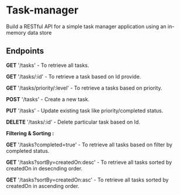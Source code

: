 # Task-manager
Build a RESTful API for a simple task manager application using an in-memory data store

## Endpoints
**GET** '/tasks'  -  To retrieve all tasks.

**GET** '/tasks/:id' -  To retrieve a task based on Id provide.

**GET** '/tasks/priority/:level' - To retrieve a tasks based on priority.

**POST** '/tasks' - Create a new task.

**PUT** '/tasks' - Update existing task like priority/completed status.

**DELETE** '/tasks/:id' - Delete particular task based on Id.



**Filtering & Sorting :** 


**GET** '/tasks?completed=true'  -  To retrieve all tasks based on filter by completed status.

**GET** '/tasks?sortBy=createdOn:desc' - To retrieve all tasks sorted by createdOn in desecnding order.

**GET** '/tasks?sortBy=createdOn:asc' - To retrieve all tasks sorted by createdOn in ascending order.


